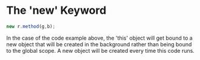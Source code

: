 # The 'new' Keyword

```js
new r.method(g,b);
```

In the case of the code example above, the 'this' object will get bound to a new object that will be created in the background rather than being bound to the global scope. A new object will be created every time this code runs.

